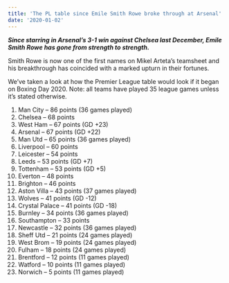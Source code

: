 ```yaml
---
title: 'The PL table since Emile Smith Rowe broke through at Arsenal'
date: '2020-01-02'
---
```


***Since starring in Arsenal’s 3-1 win against Chelsea last December, Emile Smith Rowe has gone from strength to strength.***

Smith Rowe is now one of the first names on Mikel Arteta’s teamsheet and his breakthrough has coincided with a marked upturn in their fortunes.

We’ve taken a look at how the Premier League table would look if it began on Boxing Day 2020. Note: all teams have played 35 league games unless it’s stated otherwise.

1. Man City – 86 points (36 games played)
2. Chelsea – 68 points 
3. West Ham – 67 points (GD +23)
4. Arsenal – 67 points (GD +22)
5. Man Utd – 65 points (36 games played)
6. Liverpool – 60 points
7. Leicester – 54 points
8. Leeds – 53 points (GD +7)
9. Tottenham – 53 points (GD +5)
10. Everton – 48 points
11. Brighton – 46 points
12. Aston Villa – 43 points (37 games played)
13. Wolves – 41 points (GD -12) 
14. Crystal Palace – 41 points (GD -18) 
15. Burnley – 34 points (36 games played)
16. Southampton – 33 points 
17. Newcastle – 32 points (36 games played)
18. Sheff Utd – 21 points (24 games played)
19. West Brom – 19 points (24 games played)
20. Fulham – 18 points (24 games played)
21. Brentford – 12 points (11 games played)
22. Watford – 10 points (11 games played)
23. Norwich – 5 points (11 games played)